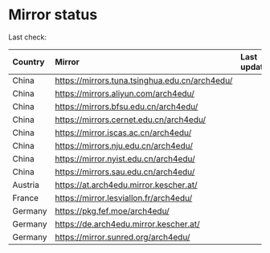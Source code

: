 <script src="./time.js"></script>
# Mirror status
Last check: <script type="text/javascript">localize(1716395131.895995);</script>

|Country|Mirror|Last update|
|:------|:-----|:----------|
|China|https://mirrors.tuna.tsinghua.edu.cn/arch4edu/|<script type="text/javascript">localize(1716359723);</script>|
|China|https://mirrors.aliyun.com/arch4edu/|<script type="text/javascript">localize(1716359723);</script>|
|China|https://mirrors.bfsu.edu.cn/arch4edu/|<script type="text/javascript">localize(1716359723);</script>|
|China|https://mirrors.cernet.edu.cn/arch4edu/|<script type="text/javascript">localize(1716359723);</script>|
|China|https://mirror.iscas.ac.cn/arch4edu/|<script type="text/javascript">localize(1716359723);</script>|
|China|https://mirrors.nju.edu.cn/arch4edu/|<script type="text/javascript">localize(1716316511);</script>|
|China|https://mirror.nyist.edu.cn/arch4edu/|<script type="text/javascript">localize(1716359723);</script>|
|China|https://mirrors.sau.edu.cn/arch4edu/|<script type="text/javascript">localize(1716359723);</script>|
|Austria|https://at.arch4edu.mirror.kescher.at/|<script type="text/javascript">localize(1716359723);</script>|
|France|https://mirror.lesviallon.fr/arch4edu/|<script type="text/javascript">localize(1716359723);</script>|
|Germany|https://pkg.fef.moe/arch4edu/|<script type="text/javascript">localize(1716359723);</script>|
|Germany|https://de.arch4edu.mirror.kescher.at/|<script type="text/javascript">localize(1716359723);</script>|
|Germany|https://mirror.sunred.org/arch4edu/|<script type="text/javascript">localize(1716359723);</script>|

<script src="./tablefilter/tablefilter.js"></script>
<script src="./table.js"></script>